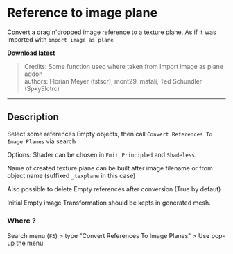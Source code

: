 # Reference to image plane

Convert a drag'n'dropped image reference to a texture plane.
As if it was imported with `import image as plane`

**[Download latest](https://github.com/Pullusb/ref_to_image_plane/archive/refs/heads/main.zip)**


> Credits: Some function used where taken from Import image as plane addon  
> authors: Florian Meyer (tstscr), mont29, matali, Ted Schundler (SpkyElctrc)

---  

## Description


Select some references Empty objects, then call `Convert References To Image Planes` via search

Options:
Shader can be chosen in `Emit`, `Principled` and `Shadeless`.  

Name of created texture plane can be built after image filename or from object name (suffixed `_texplane` in this case)

Also possible to delete Empty references after conversion (True by defaut)


Initial Empty image Transformation should be kepts in generated mesh.


### Where ?

Search menu (`F3`) > type "Convert References To Image Planes" > Use pop-up the menu
